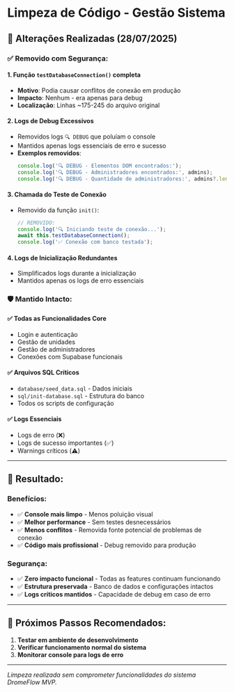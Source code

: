 # Limpeza de Código - Gestão Sistema

## 🧹 Alterações Realizadas (28/07/2025)

### ✅ Removido com Segurança:

#### 1. **Função `testDatabaseConnection()` completa**
- **Motivo**: Podia causar conflitos de conexão em produção
- **Impacto**: Nenhum - era apenas para debug
- **Localização**: Linhas ~175-245 do arquivo original

#### 2. **Logs de Debug Excessivos**
- Removidos logs `🔍 DEBUG` que poluíam o console
- Mantidos apenas logs essenciais de erro e sucesso
- **Exemplos removidos**:
  ```javascript
  console.log('🔍 DEBUG - Elementos DOM encontrados:');
  console.log('🔍 DEBUG - Administradores encontrados:', admins);
  console.log('🔍 DEBUG - Quantidade de administradores:', admins?.length || 0);
  ```

#### 3. **Chamada do Teste de Conexão**
- Removido da função `init()`:
  ```javascript
  // REMOVIDO:
  console.log('🔍 Iniciando teste de conexão...');
  await this.testDatabaseConnection();
  console.log('✅ Conexão com banco testada');
  ```

#### 4. **Logs de Inicialização Redundantes**
- Simplificados logs durante a inicialização
- Mantidos apenas os logs de erro essenciais

### 🛡️ Mantido Intacto:

#### ✅ **Todas as Funcionalidades Core**
- Login e autenticação
- Gestão de unidades
- Gestão de administradores
- Conexões com Supabase funcionais

#### ✅ **Arquivos SQL Críticos**
- `database/seed_data.sql` - Dados iniciais
- `sql/init-database.sql` - Estrutura do banco
- Todos os scripts de configuração

#### ✅ **Logs Essenciais**
- Logs de erro (❌)
- Logs de sucesso importantes (✅)
- Warnings críticos (⚠️)

---

## 🎯 Resultado:

### Benefícios:
- ✅ **Console mais limpo** - Menos poluição visual
- ✅ **Melhor performance** - Sem testes desnecessários
- ✅ **Menos conflitos** - Removida fonte potencial de problemas de conexão
- ✅ **Código mais profissional** - Debug removido para produção

### Segurança:
- ✅ **Zero impacto funcional** - Todas as features continuam funcionando
- ✅ **Estrutura preservada** - Banco de dados e configurações intactos
- ✅ **Logs críticos mantidos** - Capacidade de debug em caso de erro

---

## 📝 Próximos Passos Recomendados:

1. **Testar em ambiente de desenvolvimento**
2. **Verificar funcionamento normal do sistema**
3. **Monitorar console para logs de erro**

---

*Limpeza realizada sem comprometer funcionalidades do sistema DromeFlow MVP.*
